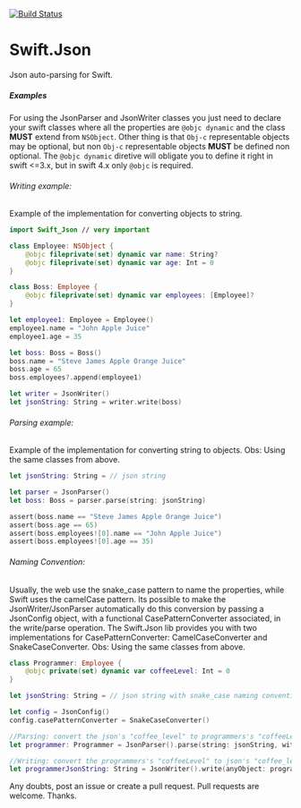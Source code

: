[![Build Status](https://travis-ci.org/andersonlucasg3/Swift.Json.svg?branch=master)](https://travis-ci.org/andersonlucasg3/Swift.Json)

# Swift.Json
Json auto-parsing for Swift.

##### Examples
For using the JsonParser and JsonWriter classes you just need to declare your swift classes where all the properties are `@objc dynamic` and the class **MUST** extend from `NSObject`.
Other thing is that `Obj-c` representable objects may be optional, but non `Obj-c` representable objects **MUST** be defined non optional.
The `@objc dynamic` diretive will obligate you to define it right in swift <=3.x, but in swift 4.x only `@objc` is required.

###### Writing example:
Example of the implementation for converting objects to string.
```swift
import Swift_Json // very important

class Employee: NSObject {
    @objc fileprivate(set) dynamic var name: String?
    @objc fileprivate(set) dynamic var age: Int = 0
}

class Boss: Employee {
    @objc fileprivate(set) dynamic var employees: [Employee]?
}

let employee1: Employee = Employee()
employee1.name = "John Apple Juice"
employee1.age = 35

let boss: Boss = Boss()
boss.name = "Steve James Apple Orange Juice"
boss.age = 65
boss.employees?.append(employee1)

let writer = JsonWriter()
let jsonString: String = writer.write(boss)
```

###### Parsing example:
Example of the implementation for converting string to objects.
Obs: Using the same classes from above.
```swift
let jsonString: String = // json string

let parser = JsonParser()
let boss: Boss = parser.parse(string: jsonString)

assert(boss.name == "Steve James Apple Orange Juice")
assert(boss.age == 65)
assert(boss.employees![0].name == "John Apple Juice")
assert(boss.employees![0].age == 35)
```

###### Naming Convention:
Usually, the web use the snake_case pattern to name the properties, while Swift uses the camelCase pattern. Its possible to make the JsonWriter/JsonParser automatically do this conversion by passing a JsonConfig object, with a functional CasePatternConverter associated, in the write/parse operation. The Swift.Json lib provides you with two implementations for CasePatternConverter: CamelCaseConverter and SnakeCaseConverter.
Obs: Using the same classes from above.
```swift
class Programmer: Employee {
    @objc private(set) dynamic var coffeeLevel: Int = 0
}

let jsonString: String = // json string with snake_case naming convention (ex: "coffee_level")

let config = JsonConfig()
config.casePatternConverter = SnakeCaseConverter()

//Parsing: convert the json's "coffee_level" to programmers's "coffeeLevel".
let programmer: Programmer = JsonParser().parse(string: jsonString, withConfig:config)

//Writing: convert the programmers's "coffeeLevel" to json's "coffee_level"
let programmerJsonString: String = JsonWriter().write(anyObject: programmer, withConfig: config)
```

Any doubts, post an issue or create a pull request. Pull requests are welcome.
Thanks.
